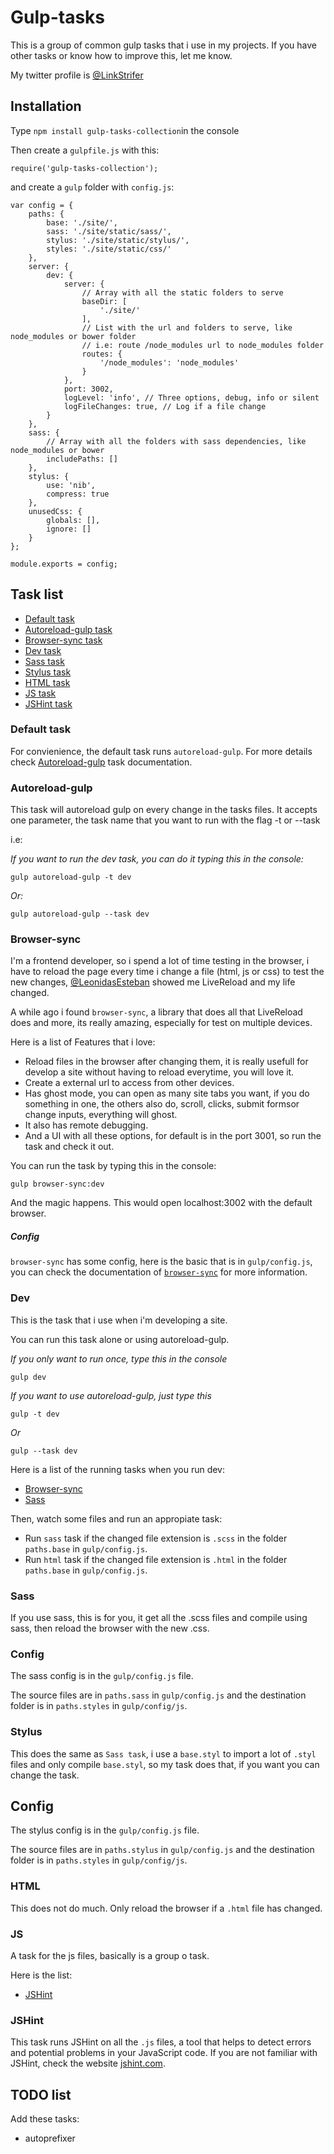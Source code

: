 # Gulp-tasks

This is a group of common gulp tasks that i use in my projects. If you have other tasks or know how to improve this, let me know.

My twitter profile is [@LinkStrifer](https://twitter.com/LinkStrifer "Twitter") 

## Installation

Type `npm install gulp-tasks-collection`in the console

Then create a `gulpfile.js` with this:

	require('gulp-tasks-collection');

and create a `gulp` folder with `config.js`:

	var config = {
		paths: {
			base: './site/',
			sass: './site/static/sass/',
			stylus: './site/static/stylus/',
			styles: './site/static/css/'
		},
		server: {
			dev: {
	            server: {
	            	// Array with all the static folders to serve
	                baseDir: [
	                    './site/'
	                ],
	                // List with the url and folders to serve, like node_modules or bower folder
	                // i.e: route /node_modules url to node_modules folder
	                routes: {
	                    '/node_modules': 'node_modules'
	                }
	            },
	            port: 3002,
	            logLevel: 'info', // Three options, debug, info or silent
	            logFileChanges: true, // Log if a file change
	        }
		},
		sass: {
			// Array with all the folders with sass dependencies, like node_modules or bower
	        includePaths: []
	    },
	    stylus: {
			use: 'nib',
			compress: true
	    },
	    unusedCss: {
	        globals: [],
	        ignore: []
	    }
	};

	module.exports = config;

## Task list

- [Default task](#defaut-task)
- [Autoreload-gulp task](#autoreload-gulp)
- [Browser-sync task](#browser-sync)
- [Dev task](#dev)
- [Sass task](#sass)
- [Stylus task](#stylus)
- [HTML task](#html)
- [JS task](#js)
- [JSHint task](#jshint)

### Default task

For convienience, the default task runs `autoreload-gulp`. For more details check [Autoreload-gulp](#autoreload-gulp) task documentation.

### Autoreload-gulp

This task will autoreload gulp on every change in the tasks files. It accepts one parameter, the task name that you want to run with the flag -t or --task

i.e:

*If you want to run the dev task, you can do it typing this in the console:*

	gulp autoreload-gulp -t dev

*Or:*

	gulp autoreload-gulp --task dev

### Browser-sync

I'm a frontend developer, so i spend a lot of time testing in the browser, i have to reload the page every time i change a file (html, js or css) to test the new changes, [@LeonidasEsteban](https://twitter.com/leonidasesteban "Leonidas Esteban") showed me LiveReload and my life changed.

A while ago i found `browser-sync`, a library that does all that LiveReload does and more, its really amazing, especially for test on multiple devices.

Here is a list of Features that i love:

- Reload files in the browser after changing them, it is really usefull for develop a site without having to reload everytime, you will love it.
- Create a external url to access from other devices.
- Has ghost mode, you can open as many site tabs you want, if you do something in one, the others also do, scroll, clicks, submit formsor change inputs, everything will ghost.
- It also has remote debugging.
- And a UI with all these options, for default is in the port 3001, so run the task and check it out.

You can run the task by typing this in the console:

	gulp browser-sync:dev

And the magic happens. This would open localhost:3002 with the default browser.

##### Config

`browser-sync` has some config, here is the basic that is in `gulp/config.js`, you can check the documentation of [`browser-sync`](http://www.browsersync.io/docs/options/) for more information.

### Dev

This is the task that i use when i'm developing a site.

You can run this task alone or using autoreload-gulp.

*If you only want to run once, type this in the console*

	gulp dev

*If you want to use autoreload-gulp, just type this*

	gulp -t dev

*Or*

	gulp --task dev

Here is a list of the running tasks when you run dev:

- [Browser-sync](#browser-sync)
- [Sass](#sass)

Then, watch some files and run an appropiate task:

- Run `sass` task if the changed file extension is `.scss` in the folder `paths.base` in `gulp/config.js`.
- Run `html` task if the changed file extension is `.html` in the folder `paths.base` in `gulp/config.js`.

### Sass

If you use sass, this is for you, it get all the .scss files and compile using sass, then reload the browser with the new .css.

### Config

The sass config is in the `gulp/config.js` file.

The source files are in `paths.sass` in `gulp/config.js` and the destination folder is in `paths.styles` in `gulp/config/js`.

### Stylus

This does the same as `Sass task`, i use a `base.styl` to import a lot of `.styl` files and only compile `base.styl`, so my task does that, if you want you can change the task.

## Config

The stylus config is in the `gulp/config.js` file.

The source files are in `paths.stylus` in `gulp/config.js` and the destination folder is in `paths.styles` in `gulp/config/js`.

### HTML

This does not do much. Only reload the browser if a `.html` file has changed.

### JS

A task for the js files, basically is a group o task.

Here is the list:

- [JSHint](#jshint)

### JSHint

This task runs JSHint on all the `.js` files, a tool that helps to detect errors and potential problems in your JavaScript code. If you are not familiar with JSHint, check the website [jshint.com](http://jshint.com/).

## TODO list

Add these tasks:

- autoprefixer